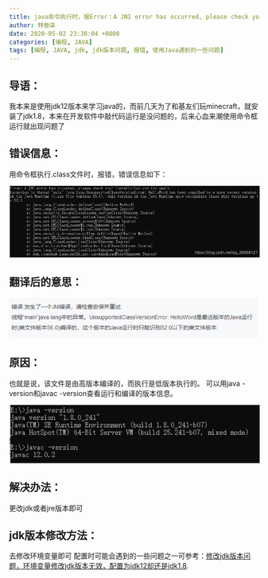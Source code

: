 ```yaml
---
title: java命令执行时，报Error：A JNI error has occurred, please check your installation and try again
author: 林叁柒
date: 2020-05-02 23:30:04 +0800
categories: [编程, JAVA]
tags: [编程, JAVA, jdk, jdk版本问题, 报错, 使用Java遇到的一些问题]
---
```


## 导语：
我本来是使用jdk12版本来学习java的，而前几天为了和基友们玩minecraft，就安装了jdk1.8，本来在开发软件中敲代码运行是没问题的，后来心血来潮使用命令框运行就出现问题了
## 错误信息：
用命令框执行.class文件时，报错，错误信息如下：

![异常描述](/assets/img/sample/2020-05-02-Error-A-JNI-error-has-occurred/20200416150215990.png?x-oss-process=image/watermark,type_ZmFuZ3poZW5naGVpdGk,shadow_10,text_aHR0cHM6Ly9ibG9nLmNzZG4ubmV0L3FxXzMwNjY4MTIx,size_16,color_FFFFFF,t_70)

## 翻译后的意思：

![在这里插入图片描述](/assets/img/sample/2020-05-02-Error-A-JNI-error-has-occurred/2020041615043675.png)

## 原因：
也就是说，该文件是由高版本编译的，而执行是低版本执行的。
可以用java -version和javac -version查看运行和编译的版本信息。

![在这里插入图片描述](/assets/img/sample/2020-05-02-Error-A-JNI-error-has-occurred/20200416151211965.png)

## 解决办法：
更改jdk或者jre版本即可
## jdk版本修改方法：
去修改环境变量即可
配置时可能会遇到的一些问题之一可参考：[修改jdk版本问题，环境变量修改jdk版本无效，配置为jdk12却还是jdk1.8](/posts/JDK-version-issues/).
